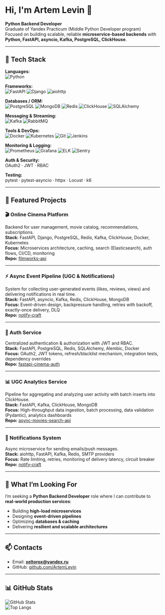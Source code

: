 # Hi, I'm Artem Levin 👋

**Python Backend Developer**  
Graduate of Yandex Practicum (Middle Python Developer program)  
Focused on building scalable, reliable **microservice-based backends** with **Python, FastAPI, asyncio, Kafka, PostgreSQL, ClickHouse**.

---

## 🧰 Tech Stack

**Languages:**  
![Python](https://img.shields.io/badge/-Python-3776AB?logo=python&logoColor=white)

**Frameworks:**  
![FastAPI](https://img.shields.io/badge/-FastAPI-009688?logo=fastapi&logoColor=white) 
![Django](https://img.shields.io/badge/-Django-092E20?logo=django&logoColor=white) 
![aiohttp](https://img.shields.io/badge/-aiohttp-2C5BB4?logo=python&logoColor=white)

**Databases / ORM:**  
![PostgreSQL](https://img.shields.io/badge/-PostgreSQL-336791?logo=postgresql&logoColor=white)
![MongoDB](https://img.shields.io/badge/-MongoDB-47A248?logo=mongodb&logoColor=white)
![Redis](https://img.shields.io/badge/-Redis-DC382D?logo=redis&logoColor=white)
![ClickHouse](https://img.shields.io/badge/-ClickHouse-FFCC01?logo=clickhouse&logoColor=black)
![SQLAlchemy](https://img.shields.io/badge/-SQLAlchemy-D71F00?logo=python&logoColor=white)

**Messaging & Streaming:**  
![Kafka](https://img.shields.io/badge/-Kafka-231F20?logo=apachekafka&logoColor=white)
![RabbitMQ](https://img.shields.io/badge/-RabbitMQ-FF6600?logo=rabbitmq&logoColor=white)

**Tools & DevOps:**  
![Docker](https://img.shields.io/badge/-Docker-2496ED?logo=docker&logoColor=white)
![Kubernetes](https://img.shields.io/badge/-Kubernetes-326CE5?logo=kubernetes&logoColor=white)
![Git](https://img.shields.io/badge/-Git-F05032?logo=git&logoColor=white)
![Jenkins](https://img.shields.io/badge/-Jenkins-D24939?logo=jenkins&logoColor=white)

**Monitoring & Logging:**  
![Prometheus](https://img.shields.io/badge/-Prometheus-E6522C?logo=prometheus&logoColor=white)
![Grafana](https://img.shields.io/badge/-Grafana-F46800?logo=grafana&logoColor=white)
![ELK](https://img.shields.io/badge/-ELK-005571?logo=elasticstack&logoColor=white)
![Sentry](https://img.shields.io/badge/-Sentry-362D59?logo=sentry&logoColor=white)

**Auth & Security:**  
OAuth2 · JWT · RBAC

**Testing:**  
pytest · pytest-asyncio · httpx · Locust · k6

---

## 📌 Featured Projects

### 🎬 Online Cinema Platform  
Backend for user management, movie catalog, recommendations, subscriptions.  
**Stack:** FastAPI, Django, PostgreSQL, Redis, Kafka, ClickHouse, Docker, Kubernetes  
**Focus:** Microservices architecture, caching, search (Elasticsearch), auth flows, CI/CD, monitoring  
**Repo:** [filmworks-api](https://github.com/ArtemLevin/filmworks-api)

---

### ⚡ Async Event Pipeline (UGC & Notifications)  
System for collecting user-generated events (likes, reviews, views) and delivering notifications in real time.  
**Stack:** FastAPI, asyncio, Kafka, Redis, ClickHouse, MongoDB  
**Focus:** Event-driven design, backpressure handling, retries with backoff, exactly-once delivery, DLQ  
**Repo:** [notify-craft](https://github.com/ArtemLevin/notify-craft)

---

### 🔑 Auth Service  
Centralized authentication & authorization with JWT and RBAC.  
**Stack:** FastAPI, PostgreSQL, Redis, SQLAlchemy, Alembic, Docker  
**Focus:** OAuth2, JWT tokens, refresh/blacklist mechanism, integration tests, dependency overrides  
**Repo:** [fastapi-cinema-auth](https://github.com/ArtemLevin/fastapi-cinema-auth)

---

### 📊 UGC Analytics Service  
Pipeline for aggregating and analyzing user activity with batch inserts into ClickHouse.  
**Stack:** FastAPI, Kafka, ClickHouse, MongoDB  
**Focus:** High-throughput data ingestion, batch processing, data validation (Pydantic), analytics dashboards  
**Repo:** [async-movies-search-api](https://github.com/ArtemLevin/async-movies-search-api)

---

### 📩 Notifications System  
Async microservice for sending emails/push messages.  
**Stack:** aiohttp, FastAPI, Kafka, Redis, SMTP providers  
**Focus:** Rate limiting, retries, monitoring of delivery latency, circuit breaker  
**Repo:** [notify-craft](https://github.com/ArtemLevin/notify-craft)

---

## 🎯 What I’m Looking For  
I’m seeking a **Python Backend Developer** role where I can contribute to **real-world production services**:
- Building **high-load microservices**  
- Designing **event-driven pipelines**  
- Optimizing **databases & caching**  
- Delivering **resilient and scalable architectures**

---

## 📫 Contacts  
- Email: **xeltorox@yandex.ru**  
- GitHub: [github.com/ArtemLevin](https://github.com/ArtemLevin)

---

## 📊 GitHub Stats  
![GitHub Stats](https://github-readme-stats.vercel.app/api?username=ArtemLevin&show_icons=true)  
![Top Langs](https://github-readme-stats.vercel.app/api/top-langs/?username=ArtemLevin&layout=compact)

